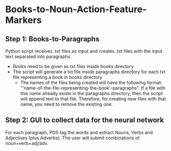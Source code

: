 # Books-to-Noun-Action-Feature-Markers

## Step 1: Books-to-Paragraphs
Python script receives .txt files as input and creates .txt files with the input text separated into paragraphs

* Books need to be given as txt files inside books directory
* The script will generate a txt file inside paragraphs directory for each txt file representing a book in books directory
	* The names of the files being created will have the following format: "'name-of-the-file-representing-the-book'-paragraphs". If a file with this name already exists in the paragraphs directory, then the script will append text to that file. Therefore, for creating new files with that name, you need to remove the existing one.

## Step 2: GUI to collect data for the neural network
For each paragraph, POS tag the words and extract Nouns, Verbs and Adjectives (plus Adverbs).
The user will submit combinations of noun+verb+adj/adv.

